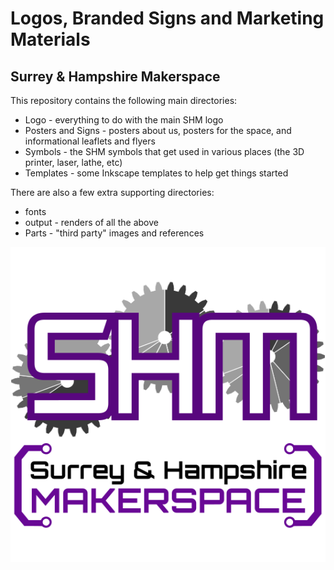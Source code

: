 # Logos, Branded Signs and Marketing Materials
## Surrey & Hampshire Makerspace

This repository contains the following main directories:

* Logo - everything to do with the main SHM logo
* Posters and Signs - posters about us, posters for the space, and informational leaflets and flyers
* Symbols - the SHM symbols that get used in various places (the 3D printer, laser, lathe, etc)
* Templates - some Inkscape templates to help get things started

There are also a few extra supporting directories:

* fonts
* output - renders of all the above
* Parts - "third party" images and references


![Main Logo](/output/logo.png)